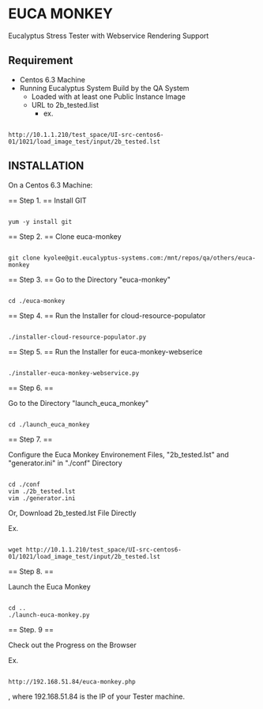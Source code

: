 
# EUCA MONKEY

Eucalyptus Stress Tester with Webservice Rendering Support

## Requirement

  * Centos 6.3 Machine
  * Running Eucalyptus System Build by the QA System
    * Loaded with at least one Public Instance Image
    * URL to 2b_tested.list
      * ex.
<code>
http://10.1.1.210/test_space/UI-src-centos6-01/1021/load_image_test/input/2b_tested.lst
</code>

## INSTALLATION

On a Centos 6.3 Machine:

== Step 1. ==
Install GIT

<code>
yum -y install git
</code>

== Step 2. ==
Clone euca-monkey
  
<code>
git clone kyolee@git.eucalyptus-systems.com:/mnt/repos/qa/others/euca-monkey
</code>

== Step 3. ==
Go to the Directory "euca-monkey"

<code>
cd ./euca-monkey
</code>

== Step 4. ==
Run the Installer for cloud-resource-populator

<code>
./installer-cloud-resource-populator.py
</code>

== Step 5. ==
Run the Installer for euca-monkey-webserice

<code>
./installer-euca-monkey-webservice.py
</code>

== Step 6. ==

Go to the Directory "launch_euca_monkey"

<code>
cd ./launch_euca_monkey
</code>

== Step 7. ==

Configure the Euca Monkey Environement Files, "2b_tested.lst" and "generator.ini" in "./conf" Directory

<code>
cd ./conf
vim ./2b_tested.lst
vim ./generator.ini
</code>

Or, Download 2b_tested.lst File Directly

Ex.

<code>
wget http://10.1.1.210/test_space/UI-src-centos6-01/1021/load_image_test/input/2b_tested.lst
</code>


== Step 8. ==

Launch the Euca Monkey

<code>
cd ..
./launch-euca-monkey.py
</code>

== Step. 9 ==

Check out the Progress on the Browser

Ex.

<code>
http://192.168.51.84/euca-monkey.php
</code>

, where 192.168.51.84 is the IP of your Tester machine.


